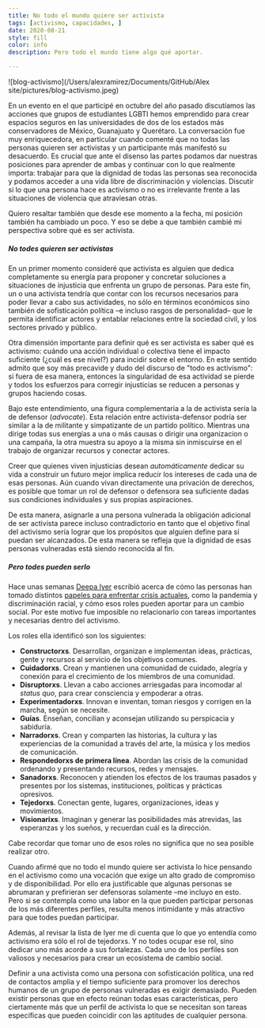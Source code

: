 ```yaml
---
title: No todo el mundo quiere ser activista
tags: [activismo, capacidades, ]
date: 2020-08-21
style: fill
color: info
description: Pero todo el mundo tiene algo qué aportar.

---
```


![blog-activismo](/Users/alexramirez/Documents/GitHub/Alex site/pictures/blog-activismo.jpeg) 



En un evento en el que participé en octubre del año pasado discutíamos las acciones que grupos de estudiantes LGBTI hemos emprendido para crear espacios seguros en las universidades de dos de los estados más conservadores de México, Guanajuato y Querétaro. La conversación fue muy enriquecedora, en particular cuando comenté que no todas las personas quieren ser activistas y un participante más manifestó su desacuerdo. Es crucial que ante el disenso las partes podamos dar nuestras posiciones para aprender de ambas y  continuar con lo que realmente importa: trabajar para que la dignidad de todas las personas sea reconocida y podamos acceder a una vida libre de discriminación y violencias. Discutir si lo que una persona hace es activismo o no es irrelevante frente a las situaciones de violencia que atraviesan otras.

Quiero resaltar también que desde ese momento a la fecha, mi posición también ha cambiado un poco. Y eso se debe a que también cambié mi perspectiva sobre qué es ser activista. 

##### No todes quieren ser activistas

En un primer momento consideré que activista es alguien que dedica completamente su energía para proponer y concretar soluciones a situaciones de injusticia que enfrenta un grupo de personas. Para este fin, un o una activista tendría que contar con los recursos necesarios para poder llevar a cabo sus actividades, no sólo en términos económicos sino también de sofisticación política –e incluso rasgos de personalidad– que le permita identificar actores y entablar relaciones entre la sociedad civil, y los sectores privado y público.

Otra dimensión importante para definir qué es ser activista es saber qué es activismo: cuándo una acción individual o colectiva tiene  el impacto suficiente (¿cuál es ese nivel?) para incidir sobre el entorno. En este sentido admito que soy más precavide y dudo del discurso de "todo es activismo": si fuera de esa manera, entonces la singularidad de esa actividad se pierde y todos los esfuerzos  para corregir injusticias se reducen a personas y grupos haciendo cosas.

Bajo este entendimiento, una figura complementaria a la de activista sería la de defensor (*advocate*). Esta relación entre activista-defensor podría ser similar a la de militante y  simpatizante de un partido político. Mientras una dirige todas sus energías a una o más causas o dirigir una organizacion o una campaña, la otra muestra su apoyo a la misma sin inmiscuirse en el trabajo de organizar recursos y conectar actores.  

Creer que quienes viven injusticias desean *automáticamente* dedicar su vida a construir un futuro mejor implica reducir los intereses de cada una de esas personas. Aún cuando vivan directamente una privación de derechos, es posible que tomar un rol de defensor o defensora sea suficiente dadas sus condiciones individuales y sus propias aspiraciones.

De esta manera, asignarle a una persona vulnerada la obligación adicional de ser activista parece incluso contradictorio en tanto que el objetivo final del activismo sería lograr que los propósitos que alguien define para sí puedan ser alcanzados. De esta manera se refleja que la dignidad de esas personas vulneradas está siendo reconocida al fin.

##### Pero todes *pueden* serlo

Hace unas semanas [Deepa Iyer](https://twitter.com/dviyer) escribió acerca de cómo las personas han tomado distintos [papeles para enfrentar crisis actuales](https://medium.com/@dviyer/mapping-our-social-change-roles-in-times-of-crisis-8bbe71a8ab01), como la pandemia y discriminación racial, y cómo esos roles pueden aportar para un cambio social. Por este motivo fue imposible no relacionarlo con tareas importantes y necesarias dentro del activismo.

Los roles ella identificó son los siguientes:

* **Constructorxs**. Desarrollan, organizan e implementan ideas, prácticas, gente y recursos al servicio de los objetivos comunes.
* **Cuidadorxs**. Crean y mantienen una comunidad de cuidado, alegría y conexión para el crecimiento de los miembros de una comunidad.
* **Disruptorxs**. Llevan a cabo acciones arriesgadas para incomodar al *status quo*, para crear consciencia y empoderar a otras.
* **Experimentadorxs**. Innovan e inventan, toman riesgos y corrigen en la marcha, según se necesite.
* **Guías**. Enseñan, concilian y aconsejan utilizando su perspicacia y sabiduría. 
* **Narradorxs**. Crean y comparten las historias, la cultura y las  experiencias de la comunidad a través del arte, la música y los medios de comunicación.
* **Respondedorxs de primera línea**. Abordan las crisis de la comunidad ordenando y presentando recursos, redes y mensajes.
* **Sanadorxs**. Reconocen y atienden los efectos de los traumas pasados y presentes  por los sistemas, instituciones, políticas y prácticas opresivos.
* **Tejedorxs**. Conectan gente, lugares, organizaciones, ideas y movimientos.
* **Visionarixs**. Imaginan y generar las posibilidades más atrevidas, las esperanzas y los sueños, y recuerdan cuál es la dirección.

Cabe recordar que tomar uno de esos roles no significa que no sea posible realizar otro. 

Cuando afirmé que no todo el mundo quiere ser activista lo hice pensando en el activismo como una vocación que exige un alto grado de compromiso y de disponibilidad. Por ello era justificable que algunas personas se abrumaran y prefirieran ser defensoras solamente –me incluyo en esto. Pero si se contempla como una labor en la que pueden participar personas de los más diferentes perfiles, resulta menos intimidante y más atractivo para que todes puedan participar.

Además, al revisar la lista de Iyer me di cuenta que lo que yo entendía como activismo era sólo el rol de tejedorxs. Y no todes ocupar ese rol, sino dedicar uno más acorde a sus fortalezas. Cada uno de los perfiles son valiosos y necesarios para crear un ecosistema de cambio social.

Definir a una activista como una persona con sofisticación política, una red de contactos amplia y el tiempo suficiente para promover los derechos humanos de un grupo de personas vulneradas es exigir demasiado. Pueden existir personas que en efecto reúnan todas esas características, pero ciertamente más que un perfil de activista lo que se necesitan son tareas específicas que pueden coincidir con las aptitudes de cualquier persona. 